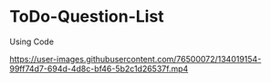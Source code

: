 # ToDo-Question-List

Using Code 



https://user-images.githubusercontent.com/76500072/134019154-99ff74d7-694d-4d8c-bf46-5b2c1d26537f.mp4
